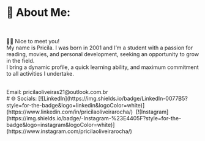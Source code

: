 # 💫 About Me:
<br clear="both">

👩🏻 Nice to meet you! <br> 
My name is Pricila. I was born in 2001 and I’m a student with a passion for reading, movies, and personal development, seeking an opportunity to grow in the field.<br>
I bring a dynamic profile, a quick learning ability, and maximum commitment to all activities I undertake.

<br>
Email: pricilaoliveiras21@outlook.com.br
<br>
# 🌐 Socials:
[![LinkedIn](https://img.shields.io/badge/LinkedIn-0077B5?style=for-the-badge&logo=linkedin&logoColor=white)](https://www.linkedin.com/in/pricilaoliveirarocha/)&nbsp;
[![Instagram](https://img.shields.io/badge/-Instagram-%23E4405F?style=for-the-badge&logo=instagram&logoColor=white)](https://www.instagram.com/pricilaoliveirarocha/)&nbsp;
